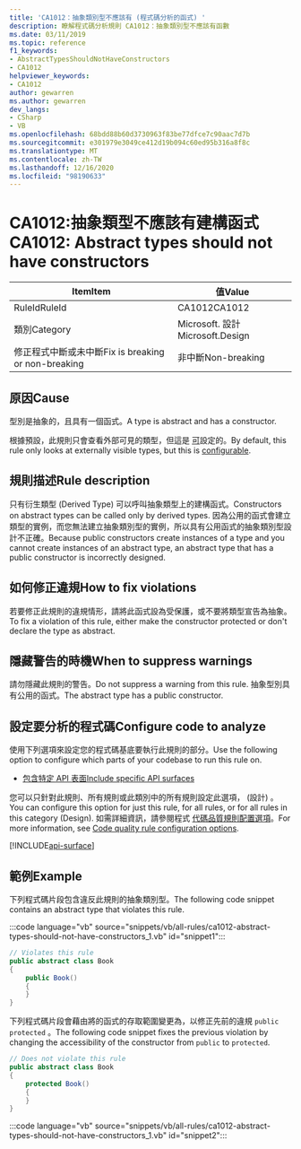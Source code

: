 ```yaml
---
title: 'CA1012：抽象類別型不應該有 (程式碼分析的函式) '
description: 瞭解程式碼分析規則 CA1012：抽象類別型不應該有函數
ms.date: 03/11/2019
ms.topic: reference
f1_keywords:
- AbstractTypesShouldNotHaveConstructors
- CA1012
helpviewer_keywords:
- CA1012
author: gewarren
ms.author: gewarren
dev_langs:
- CSharp
- VB
ms.openlocfilehash: 68bdd88b60d3730963f83be77dfce7c90aac7d7b
ms.sourcegitcommit: e301979e3049ce412d19b094c60ed95b316a8f8c
ms.translationtype: MT
ms.contentlocale: zh-TW
ms.lasthandoff: 12/16/2020
ms.locfileid: "98190633"
---
```

# <a name="ca1012-abstract-types-should-not-have-constructors"></a><span data-ttu-id="91898-103">CA1012:抽象類型不應該有建構函式</span><span class="sxs-lookup"><span data-stu-id="91898-103">CA1012: Abstract types should not have constructors</span></span>

| <span data-ttu-id="91898-104">Item</span><span class="sxs-lookup"><span data-stu-id="91898-104">Item</span></span>                                     | <span data-ttu-id="91898-105">值</span><span class="sxs-lookup"><span data-stu-id="91898-105">Value</span></span>            |
|------------------------------------------|------------------|
| <span data-ttu-id="91898-106">RuleId</span><span class="sxs-lookup"><span data-stu-id="91898-106">RuleId</span></span>                                   | <span data-ttu-id="91898-107">CA1012</span><span class="sxs-lookup"><span data-stu-id="91898-107">CA1012</span></span>           |
| <span data-ttu-id="91898-108">類別</span><span class="sxs-lookup"><span data-stu-id="91898-108">Category</span></span>                                 | <span data-ttu-id="91898-109">Microsoft. 設計</span><span class="sxs-lookup"><span data-stu-id="91898-109">Microsoft.Design</span></span> |
| <span data-ttu-id="91898-110">修正程式中斷或未中斷</span><span class="sxs-lookup"><span data-stu-id="91898-110">Fix is breaking or non-breaking</span></span> | <span data-ttu-id="91898-111">非中斷</span><span class="sxs-lookup"><span data-stu-id="91898-111">Non-breaking</span></span>     |

## <a name="cause"></a><span data-ttu-id="91898-112">原因</span><span class="sxs-lookup"><span data-stu-id="91898-112">Cause</span></span>

<span data-ttu-id="91898-113">型別是抽象的，且具有一個函式。</span><span class="sxs-lookup"><span data-stu-id="91898-113">A type is abstract and has a constructor.</span></span>

<span data-ttu-id="91898-114">根據預設，此規則只會查看外部可見的類型，但這是 [可](#configure-code-to-analyze)設定的。</span><span class="sxs-lookup"><span data-stu-id="91898-114">By default, this rule only looks at externally visible types, but this is [configurable](#configure-code-to-analyze).</span></span>

## <a name="rule-description"></a><span data-ttu-id="91898-115">規則描述</span><span class="sxs-lookup"><span data-stu-id="91898-115">Rule description</span></span>

<span data-ttu-id="91898-116">只有衍生類型 (Derived Type) 可以呼叫抽象類型上的建構函式。</span><span class="sxs-lookup"><span data-stu-id="91898-116">Constructors on abstract types can be called only by derived types.</span></span> <span data-ttu-id="91898-117">因為公用的函式會建立類型的實例，而您無法建立抽象類別型的實例，所以具有公用函式的抽象類別型設計不正確。</span><span class="sxs-lookup"><span data-stu-id="91898-117">Because public constructors create instances of a type and you cannot create instances of an abstract type, an abstract type that has a public constructor is incorrectly designed.</span></span>

## <a name="how-to-fix-violations"></a><span data-ttu-id="91898-118">如何修正違規</span><span class="sxs-lookup"><span data-stu-id="91898-118">How to fix violations</span></span>

<span data-ttu-id="91898-119">若要修正此規則的違規情形，請將此函式設為受保護，或不要將類型宣告為抽象。</span><span class="sxs-lookup"><span data-stu-id="91898-119">To fix a violation of this rule, either make the constructor protected or don't declare the type as abstract.</span></span>

## <a name="when-to-suppress-warnings"></a><span data-ttu-id="91898-120">隱藏警告的時機</span><span class="sxs-lookup"><span data-stu-id="91898-120">When to suppress warnings</span></span>

<span data-ttu-id="91898-121">請勿隱藏此規則的警告。</span><span class="sxs-lookup"><span data-stu-id="91898-121">Do not suppress a warning from this rule.</span></span> <span data-ttu-id="91898-122">抽象型別具有公用的函式。</span><span class="sxs-lookup"><span data-stu-id="91898-122">The abstract type has a public constructor.</span></span>

## <a name="configure-code-to-analyze"></a><span data-ttu-id="91898-123">設定要分析的程式碼</span><span class="sxs-lookup"><span data-stu-id="91898-123">Configure code to analyze</span></span>

<span data-ttu-id="91898-124">使用下列選項來設定您的程式碼基底要執行此規則的部分。</span><span class="sxs-lookup"><span data-stu-id="91898-124">Use the following option to configure which parts of your codebase to run this rule on.</span></span>

- [<span data-ttu-id="91898-125">包含特定 API 表面</span><span class="sxs-lookup"><span data-stu-id="91898-125">Include specific API surfaces</span></span>](#include-specific-api-surfaces)

<span data-ttu-id="91898-126">您可以只針對此規則、所有規則或此類別中的所有規則設定此選項， (設計) 。</span><span class="sxs-lookup"><span data-stu-id="91898-126">You can configure this option for just this rule, for all rules, or for all rules in this category (Design).</span></span> <span data-ttu-id="91898-127">如需詳細資訊，請參閱程式 [代碼品質規則配置選項](../code-quality-rule-options.md)。</span><span class="sxs-lookup"><span data-stu-id="91898-127">For more information, see [Code quality rule configuration options](../code-quality-rule-options.md).</span></span>

[!INCLUDE[api-surface](~/includes/code-analysis/api-surface.md)]

## <a name="example"></a><span data-ttu-id="91898-128">範例</span><span class="sxs-lookup"><span data-stu-id="91898-128">Example</span></span>

<span data-ttu-id="91898-129">下列程式碼片段包含違反此規則的抽象類別型。</span><span class="sxs-lookup"><span data-stu-id="91898-129">The following code snippet contains an abstract type that violates this rule.</span></span>

:::code language="vb" source="snippets/vb/all-rules/ca1012-abstract-types-should-not-have-constructors_1.vb" id="snippet1":::

```csharp
// Violates this rule
public abstract class Book
{
    public Book()
    {
    }
}
```

<span data-ttu-id="91898-130">下列程式碼片段會藉由將的函式的存取範圍變更為，以修正先前的違規 `public` `protected` 。</span><span class="sxs-lookup"><span data-stu-id="91898-130">The following code snippet fixes the previous violation by changing the accessibility of the constructor from `public` to `protected`.</span></span>

```csharp
// Does not violate this rule
public abstract class Book
{
    protected Book()
    {
    }
}
```

:::code language="vb" source="snippets/vb/all-rules/ca1012-abstract-types-should-not-have-constructors_1.vb" id="snippet2":::
